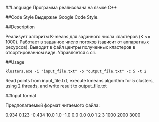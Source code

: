 ##Language
Программа реализована на языке С++

##Code Style
Выдержан Google Code Style.

##Description

Реализует алгоритм K-means для заданного числа кластеров (K <= 1000). 
Работает в заданное число потоков (зависит от аппаратных ресурсов).
Выводит в файл центры полученных кластеров в отсортированном виде.
Управляется с cli.

##Usage

`klusters.exe -i "input_file.txt" -o "output_file.txt" -c 5 -t 2`

Read points from input_file.txt, execute kmeans algorithm for 5 
clusters, using 2 threads, and write result to output_file.txt

##Input format

Предполагаемый формат читаемого файла:

0.934 0.123 -0.434
10.0 1.0 -1.0
0.0 0.0 0.0
1 2 3
1000 2000 3000
